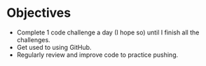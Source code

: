 # Objectives
- Complete 1 code challenge a day (I hope so) until I finish all the challenges.
- Get used to using GitHub.
- Regularly review and improve code to practice pushing.
